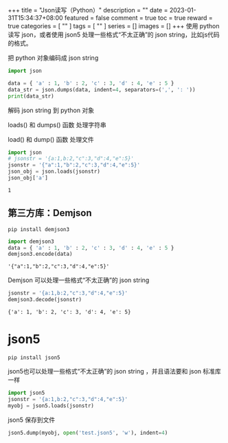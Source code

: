 +++
title = "Json读写（Python）"
description = ""
date = 2023-01-31T15:34:37+08:00
featured = false
comment = true
toc = true
reward = true
categories = [
  ""
]
tags = [
  ""
]
series = []
images = []
+++
使用 python 读写 json，或者使用 json5 处理一些格式“不太正确”的 json string，比如js代码的格式。
<!--more-->
把 python 对象编码成 json string


```python
import json

data = { 'a' : 1, 'b' : 2, 'c' : 3, 'd' : 4, 'e' : 5 } 
data_str = json.dumps(data, indent=4, separators=(',', ': '))
print(data_str)
```

解码 json string 到 python 对象

loads() 和 dumps() 函数 处理字符串

load() 和 dump() 函数 处理文件


```python
import json
# jsonstr = '{a:1,b:2,"c":3,"d":4,"e":5}'
jsonstr = '{"a":1,"b":2,"c":3,"d":4,"e":5}'
json_obj = json.loads(jsonstr)
json_obj['a']
```




    1



## 第三方库：Demjson


```
pip install demjson3
```


```python
import demjson3
data = { 'a' : 1, 'b' : 2, 'c' : 3, 'd' : 4, 'e' : 5 } 
demjson3.encode(data)
```




    '{"a":1,"b":2,"c":3,"d":4,"e":5}'



Demjson 可以处理一些格式“不太正确”的 json string


```python
jsonstr = '{a:1,b:2,"c":3,"d":4,"e":5}'
demjson3.decode(jsonstr)
```




    {'a': 1, 'b': 2, 'c': 3, 'd': 4, 'e': 5}



# json5

```
pip install json5
```

json5也可以处理一些格式“不太正确”的 json string ，并且语法要和 json 标准库一样


```python
import json5
jsonstr = '{a:1,b:2,"c":3,"d":4,"e":5}'
myobj = json5.loads(jsonstr)
```

json5 保存到文件


```python
json5.dump(myobj, open('test.json5', 'w'), indent=4)
```

